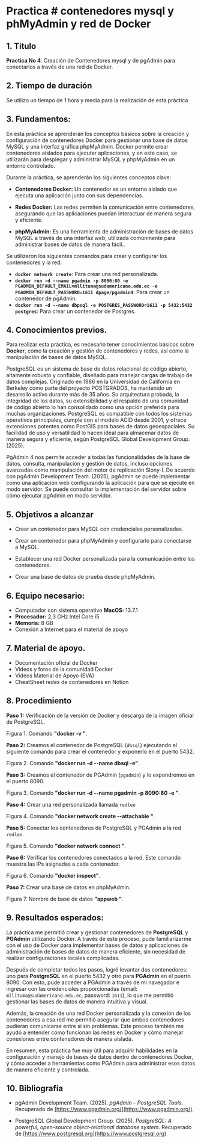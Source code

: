 # Practica # contenedores mysql y phMyAdmin y red de Docker
## 1. Titulo
**Practica No 4**: Creación de Contenedores mysql y de pgAdmin para conectarlos a través de una red de Docker.
## 2. Tiempo de duración
Se utilizo un tiempo de 1 hora y media para la realización de esta práctica
## 3. Fundamentos:

En esta práctica se aprenderán los conceptos básicos sobre la creación y configuración de contenedores Docker para gestionar una base de datos MySQL y una interfaz gráfica phpMyAdmin. Docker permite crear contenedores aislados para ejecutar aplicaciones, y en este caso, se utilizarán para desplegar y administrar MySQL y phpMyAdmin en un entorno controlado.

Durante la práctica, se aprenderán los siguientes conceptos clave:

- **Contenedores Docker:** Un contenedor es un entorno aislado que ejecuta una aplicación junto con sus dependencias.
    
- **Redes Docker:** Las redes permiten la comunicación entre contenedores, asegurando que las aplicaciones puedan interactuar de manera segura y eficiente.
    
- **phpMyAdmin:** Es una herramienta de administración de bases de datos MySQL a través de una interfaz web, utilizada comúnmente para administrar bases de datos de manera fácil..

Se utilizaron los siguientes comandos para crear y configurar los contenedores y la red:

- **`docker network create`**: Para crear una red personalizada.
- **`docker run -d --name pgadmin -p 8090:80 -e PGADMIN_DEFAULT_EMAIL=mllituma@sudamericano.edu.ec -e PGADMIN_DEFAULT_PASSWORD=1611 dpage/pgadmin4`**: Para crear un contenedor de pgAdmin.
- **`docker run -d --name dbpsql -e POSTGRES_PASSWORD=1611 -p 5432:5432 postgres`**: Para crear un contenedor de Postgres.

## 4. Conocimientos previos.
   
Para realizar esta práctica, es necesario tener conocimientos básicos sobre **Docker**, como la creación y gestión de contenedores y redes, así como la manipulación de bases de datos MySQL.

PostgreSQL es un sistema de base de datos relacional de código abierto, altamente robusto y confiable, diseñado para manejar cargas de trabajo de datos complejas. Originado en 1986 en la Universidad de California en Berkeley como parte del proyecto POSTGRADOS, ha mantenido un desarrollo activo durante más de 35 años. Su arquitectura probada, la integridad de los datos, su extensibilidad y el respaldo de una comunidad de código abierto lo han consolidado como una opción preferida para muchas organizaciones. PostgreSQL es compatible con todos los sistemas operativos principales, cumple con el modelo ACID desde 2001, y ofrece extensiones potentes como PostGIS para bases de datos geoespaciales. Su facilidad de uso y versatilidad lo hacen ideal para almacenar datos de manera segura y eficiente, según PostgreSQL Global Development Group. (2025).

PgAdmin 4 nos permite acceder a todas las funcionalidades de la base de datos, consulta, manipulación y gestión de datos, incluso opciones avanzadas como manipulación del motor de replicación Slony-I. De acuerdo con pgAdmin Development Team. (2025), pgAdmin se puede implementar como una aplicación web configurando la aplicación para que se ejecute en modo servidor. Se puede consultar la implementación del servidor sobre cómo ejecutar pgAdmin en modo servidor.

## 5. Objetivos a alcanzar
   
- Crear un contenedor para MySQL con credenciales personalizadas.
    
- Crear un contenedor para phpMyAdmin y configurarlo para conectarse a MySQL.
    
- Establecer una red Docker personalizada para la comunicación entre los contenedores.
    
- Crear una base de datos de prueba desde phpMyAdmin.
  
## 6. Equipo necesario:
  
- Computador con sistema operativo **MacOS:** 13.7.1 
- **Procesador:** 2,3 GHz Intel Core i5
- **Memoria:** 8 GB 
- Conexión a Internet para el material de apoyo

## 7. Material de apoyo.
   
- Documentación oficial de Docker
- Videos y foros de la comunidad Docker
- Videos Material de Apoyo (EVA)
- CheatSheet redes de contenedores en Notion
  
## 8. Procedimiento

**Paso 1:** Verificación de la versión de Docker y descarga de la imagen oficial de PostgreSQL.

Figura 1. Comando **"docker -v "**. 


**Paso 2:** Creamos el contenedor de PostgreSQL (`dbsql`) ejecutando el siguiente comando para crear el contenedor y exponerlo en el puerto 5432.

Figura 2. Comando **"docker run -d --name dbsql -e"**.


**Paso 3:** Creamos el contenedor de PGAdmin (`pgadmin`) y lo expondremos en el puerto 8090.

Figura 3. Comando **"docker run -d --name pgadmin -p 8090:80 -e "**. 



**Paso 4:** Crear una red personalizada llamada `redleo` 

Figura 4. Comando **"docker network create --attachable  "**. 



**Paso 5:** Conectar los contenedores de PostgreSQL y PGAdmin a la red `redleo`.

Figura 5. Comando **"docker network connect "**. 


**Paso 6:** Verificar los contenedores conectados a la red. Este comando muestra las IPs asignadas a cada contenedor.

Figura 6. Comando **"docker inspect"**. 


**Paso 7:** Crear una base de datos en phpMyAdmin.

Figura 7. Nombre de base de datos **"appweb "**. 



## 9. Resultados esperados:
    
La práctica me permitió crear y gestionar contenedores de **PostgreSQL** y **PGAdmin** utilizando Docker. A través de este proceso, pude familiarizarme con el uso de Docker para implementar bases de datos y aplicaciones de administración de bases de datos de manera eficiente, sin necesidad de realizar configuraciones locales complicadas.

Después de completar todos los pasos, logré levantar dos contenedores: uno para **PostgreSQL** en el puerto 5432 y otro para **PGAdmin** en el puerto 8090. Con esto, pude acceder a PGAdmin a través de mi navegador e ingresar con las credenciales proporcionadas (email: `mllituma@sudamericano.edu.ec`, password: `1611`), lo que me permitió gestionar las bases de datos de manera intuitiva y visual.

Además, la creación de una red Docker personalizada y la conexión de los contenedores a esa red me permitió asegurar que ambos contenedores pudieran comunicarse entre sí sin problemas. Este proceso también me ayudó a entender cómo funcionan las redes en Docker y cómo manejar conexiones entre contenedores de manera aislada.

En resumen, esta práctica fue muy útil para adquirir habilidades en la configuración y manejo de bases de datos dentro de contenedores Docker, y cómo acceder a herramientas como PGAdmin para administrar esos datos de manera eficiente y controlada.


## 10. Bibliografía

- pgAdmin Development Team. (2025). _pgAdmin – PostgreSQL Tools_. Recuperado de [https://www.pgadmin.org/](https://www.pgadmin.org/)

- PostgreSQL Global Development Group. (2025). _PostgreSQL: A powerful, open-source object-relational database system_. Recuperado de [https://www.postgresql.org](https://www.postgresql.org)

